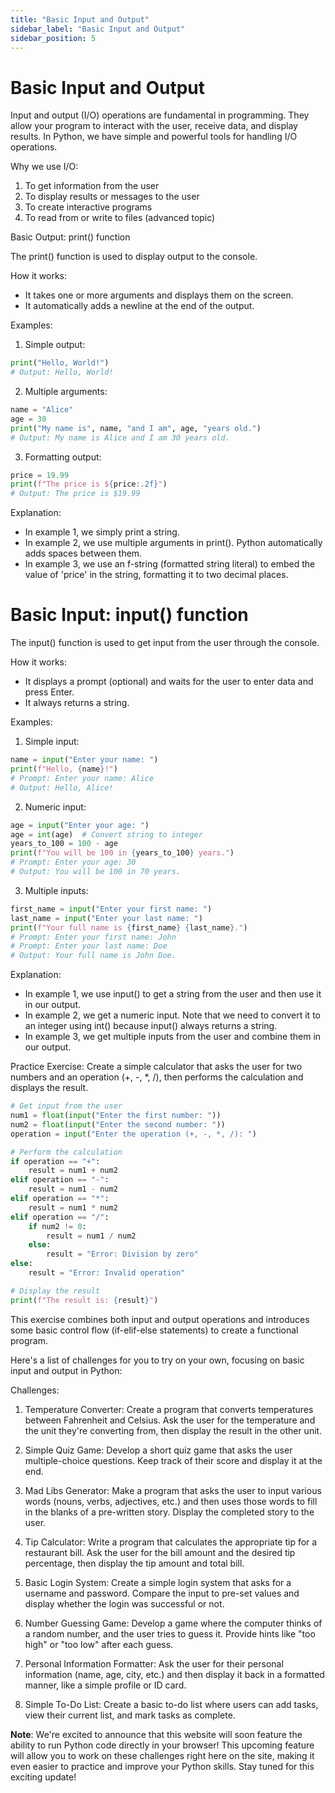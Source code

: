 ```yaml
---
title: "Basic Input and Output"
sidebar_label: "Basic Input and Output"
sidebar_position: 5
---
```


# Basic Input and Output
Input and output (I/O) operations are fundamental in programming. They allow your program to interact with the user, receive data, and display results. In Python, we have simple and powerful tools for handling I/O operations.

Why we use I/O:
1. To get information from the user
2. To display results or messages to the user
3. To create interactive programs
4. To read from or write to files (advanced topic)

Basic Output: print() function

The print() function is used to display output to the console.

How it works:
- It takes one or more arguments and displays them on the screen.
- It automatically adds a newline at the end of the output.

Examples:

1. Simple output:
```python
print("Hello, World!")
# Output: Hello, World!
```

2. Multiple arguments:
```python
name = "Alice"
age = 30
print("My name is", name, "and I am", age, "years old.")
# Output: My name is Alice and I am 30 years old.
```

3. Formatting output:
```python
price = 19.99
print(f"The price is ${price:.2f}")
# Output: The price is $19.99
```

Explanation:
- In example 1, we simply print a string.
- In example 2, we use multiple arguments in print(). Python automatically adds spaces between them.
- In example 3, we use an f-string (formatted string literal) to embed the value of 'price' in the string, formatting it to two decimal places.

# Basic Input: input() function

The input() function is used to get input from the user through the console.

How it works:
- It displays a prompt (optional) and waits for the user to enter data and press Enter.
- It always returns a string.

Examples:

1. Simple input:
```python
name = input("Enter your name: ")
print(f"Hello, {name}!")
# Prompt: Enter your name: Alice
# Output: Hello, Alice!
```

2. Numeric input:
```python
age = input("Enter your age: ")
age = int(age)  # Convert string to integer
years_to_100 = 100 - age
print(f"You will be 100 in {years_to_100} years.")
# Prompt: Enter your age: 30
# Output: You will be 100 in 70 years.
```

3. Multiple inputs:
```python
first_name = input("Enter your first name: ")
last_name = input("Enter your last name: ")
print(f"Your full name is {first_name} {last_name}.")
# Prompt: Enter your first name: John
# Prompt: Enter your last name: Doe
# Output: Your full name is John Doe.
```

Explanation:
- In example 1, we use input() to get a string from the user and then use it in our output.
- In example 2, we get a numeric input. Note that we need to convert it to an integer using int() because input() always returns a string.
- In example 3, we get multiple inputs from the user and combine them in our output.

Practice Exercise:
Create a simple calculator that asks the user for two numbers and an operation (+, -, *, /), then performs the calculation and displays the result.

```python
# Get input from the user
num1 = float(input("Enter the first number: "))
num2 = float(input("Enter the second number: "))
operation = input("Enter the operation (+, -, *, /): ")

# Perform the calculation
if operation == "+":
    result = num1 + num2
elif operation == "-":
    result = num1 - num2
elif operation == "*":
    result = num1 * num2
elif operation == "/":
    if num2 != 0:
        result = num1 / num2
    else:
        result = "Error: Division by zero"
else:
    result = "Error: Invalid operation"

# Display the result
print(f"The result is: {result}")
```

This exercise combines both input and output operations and introduces some basic control flow (if-elif-else statements) to create a functional program.

Here's a list of challenges for you to try on your own, focusing on basic input and output in Python:

Challenges:

1. Temperature Converter: Create a program that converts temperatures between Fahrenheit and Celsius. Ask the user for the temperature and the unit they're converting from, then display the result in the other unit.

2. Simple Quiz Game: Develop a short quiz game that asks the user multiple-choice questions. Keep track of their score and display it at the end.

3. Mad Libs Generator: Make a program that asks the user to input various words (nouns, verbs, adjectives, etc.) and then uses those words to fill in the blanks of a pre-written story. Display the completed story to the user.

4. Tip Calculator: Write a program that calculates the appropriate tip for a restaurant bill. Ask the user for the bill amount and the desired tip percentage, then display the tip amount and total bill.

5. Basic Login System: Create a simple login system that asks for a username and password. Compare the input to pre-set values and display whether the login was successful or not.

6. Number Guessing Game: Develop a game where the computer thinks of a random number, and the user tries to guess it. Provide hints like "too high" or "too low" after each guess.

7. Personal Information Formatter: Ask the user for their personal information (name, age, city, etc.) and then display it back in a formatted manner, like a simple profile or ID card.

8. Simple To-Do List: Create a basic to-do list where users can add tasks, view their current list, and mark tasks as complete.

**Note**: We're excited to announce that this website will soon feature the ability to run Python code directly in your browser! This upcoming feature will allow you to work on these challenges right here on the site, making it even easier to practice and improve your Python skills. Stay tuned for this exciting update!